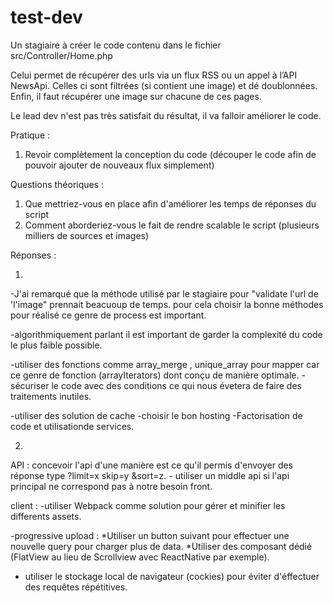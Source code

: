 test-dev
========

Un stagiaire à créer le code contenu dans le fichier src/Controller/Home.php

Celui permet de récupérer des urls via un flux RSS ou un appel à l’API NewsApi. 
Celles ci sont filtrées (si contient une image) et dé doublonnées. 
Enfin, il faut récupérer une image sur chacune de ces pages.

Le lead dev n'est pas très satisfait du résultat, il va falloir améliorer le code.

Pratique : 
1. Revoir complètement la conception du code (découper le code afin de pouvoir ajouter de nouveaux flux simplement) 


Questions théoriques : 
1. Que mettriez-vous en place afin d'améliorer les temps de réponses du script
2. Comment aborderiez-vous le fait de rendre scalable le script (plusieurs milliers de sources et images)

Réponses : 

1) 

-J'ai remarqué que la méthode utilisé par le stagiaire pour "validate l'url de 'l'image" prennait beacuoup de temps. 
 pour cela choisir la bonne méthodes pour réalisé ce genre de process est important.

 -algorithmiquement parlant il est important de garder la complexité du code le plus faible possible.

 -utiliser des fonctions comme array_merge , unique_array pour mapper car ce genre de fonction (arrayIterators) dont conçu de manière optimale. 
 -sécuriser le code avec des conditions ce qui nous évetera de faire des traitements inutiles. 

 -utiliser des solution de cache 
 -choisir le bon hosting 
 -Factorisation de code et utilisationde services. 
 


2) 
API : concevoir l'api d'une manière est ce qu'il permis d'envoyer des réponse type ?limit=x skip=y &sort=z. 
     - utiliser un middle api si l'api principal ne correspond pas à notre besoin front. 

client : 
-utiliser Webpack comme solution pour gérer et minifier les differents assets.

-progressive upload : 
    *Utiliser un button suivant pour effectuer une nouvelle query pour charger plus de data. 
    *Utiliser des composant dédié (FlatView au lieu de Scrollview avec ReactNative par exemple). 
- utiliser le stockage local de navigateur (cockies) pour éviter d'éffectuer des requêtes répétitives.